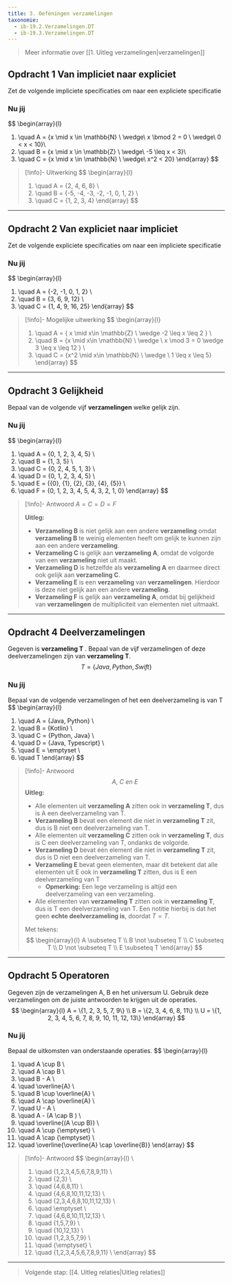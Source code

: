 ```yaml
---
title: 3. Oefeningen verzamelingen
taxonomie:
  - ib-19.2.Verzamelingen.DT
  - ib-19.3.Verzamelingen.DT
---
```


> Meer informatie over [[1. Uitleg verzamelingen|verzamelingen]]

## Opdracht 1 Van impliciet naar expliciet
Zet de volgende impliciete specificaties om naar een expliciete specificatie

### Nu jij
$$
\begin{array}{l}
1. \quad A = \{x \mid x \in \mathbb{N} \ \wedge\ x \bmod 2 = 0 \ \wedge\ 0 < x < 10\}\\
2. \quad B = \{x \mid x \in \mathbb{Z} \ \wedge\ -5 \leq x < 3\}\\
3. \quad C = \{x \mid x \in \mathbb{N} \ \wedge\ x^2 < 20\}
\end{array}
$$

> [!info]- Uitwerking
> $$
> \begin{array}{l}
> 1. \quad A = \{2, 4, 6, 8\} \\
> 2. \quad B = \{-5, -4, -3, -2, -1, 0, 1, 2\}  \\
> 3. \quad C = \{1, 2, 3, 4\}
> \end{array}
> $$

---

## Opdracht 2 Van expliciet naar impliciet
Zet de volgende expliciete specificaties om naar een impliciete specificatie

### Nu jij
$$
\begin{array}{l}
 1. \quad A = \{-2, -1, 0, 1, 2\} \\
 2. \quad B = \{3, 6, 9, 12\} \\
 3. \quad C = \{1, 4, 9, 16, 25\} 
\end{array}
$$

> [!info]- Mogelijke uitwerking
> $$
> \begin{array}{l}
> 1. \quad A = \{ x \mid x\in \mathbb{Z} \ \wedge -2 \leq x \leq 2 \} \\
> 2. \quad B = \{x \mid x\in \mathbb{N} \ \wedge \ x \mod 3 = 0 \wedge 3 \leq x \leq 12 \} \\
> 3. \quad C = \{x^2 \mid x\in \mathbb{N} \ \wedge \ 1 \leq x \leq 5\}
\end{array}
> $$

---

## Opdracht 3 Gelijkheid
Bepaal van de volgende vijf **verzamelingen** welke gelijk zijn.

### Nu jij
$$
\begin{array}{l}
 1. \quad A = \{0, 1, 2, 3, 4, 5\} \\
 2. \quad B = \{1, 3, 5\} \\
 3. \quad C = \{0, 2, 4, 5, 1, 3\}  \\
 4. \quad D = \{0, 1, 2, 3, 4, 5\} \\
 5. \quad E = \{\{0\}, \{1\}, \{2\}, \{3\}, \{4\}, \{5\}\} \\
 6. \quad F = \{0, 1, 2, 3, 4, 5, 4, 3, 2, 1, 0\} 
\end{array}
$$

> [!info]- Antwoord
> $A = C = D = F$
> 
> **Uitleg:** 
> - **Verzameling B** is niet gelijk aan een andere **verzameling** omdat **verzameling B** te weinig elementen heeft om gelijk te kunnen zijn aan een andere **verzameling**. 
> - **Verzameling C** is gelijk aan **verzameling A**, omdat de volgorde van een **verzameling** niet uit maakt.
> - **Verzameling D** is hetzelfde als **verzameling A** en daarmee direct ook gelijk aan **verzameling C**.
> - **Verzameling E** is een **verzameling** van **verzamelingen**. Hierdoor is deze niet gelijk aan een andere **verzameling**.
> - **Verzameling F** is gelijk aan **verzameling A**, omdat bij gelijkheid van **verzamelingen** de multipliciteit van elementen niet uitmaakt.

---

## Opdracht 4 Deelverzamelingen
Gegeven is **verzameling T** . Bepaal van de vijf verzamelingen of deze deelverzamelingen zijn van **verzameling T**. 
$$T = \{Java, Python, Swift\}$$
### Nu jij
Bepaal van de volgende verzamelingen of het een deelverzameling is van T
$$
\begin{array}{l}
1. \quad A = \{Java, Python\} \\
2. \quad B = \{Kotlin\} \\
3. \quad C = \{Python, Java\} \\ 
4. \quad D = \{Java, Typescript\} \\
5. \quad E = \emptyset \\
6. \quad T
\end{array}
$$

> [!info]- Antwoord
> $$ A, \ C \ en \ E $$
> **Uitleg:**
> - Alle elementen uit **verzameling A** zitten ook in **verzameling T**, dus is A een deelverzameling van T.
> - **Verzameling B** bevat een element die niet in **verzameling T** zit, dus is B niet een deelverzameling van T.
> - Alle elementen uit **verzameling C** zitten ook in **verzameling T**,  dus is C een deelverzameling van T, ondanks de volgorde.
> - **Verzameling D** bevat één element die niet in **verzameling T** zit, dus is D niet een deelverzameling van T.
> - **Verzameling E** bevat geen elementen, maar dit betekent dat alle elementen uit E ook in **verzameling T** zitten, dus is E een deelverzameling van T
> 	-  **Opmerking:** Een lege verzameling is altijd een deelverzameling van een verzameling.
> - Alle elementen van **verzameling T** zitten ook in **verzameling T**, dus is T een deelverzameling van T. Een notitie hierbij is dat het geen **echte deelverzameling is**, doordat $T = T$.
> 
> Met tekens: 
> $$
> \begin{array}{l}
> A \subseteq T \\
> B \not \subseteq T \\ 
> C \subseteq T \\ 
> D \not \subseteq T \\ 
> E \subseteq T
> \end{array}
> $$

---

## Opdracht 5 Operatoren
Gegeven zijn de verzamelingen A, B en het universum U. Gebruik deze verzamelingen om de juiste antwoorden te krijgen uit de operaties.
$$
\begin{array}{l}
A = \{1, 2, 3, 5, 7, 9\} \\
B = \{2, 3, 4, 6, 8, 11\} \\
U = \{1, 2, 3, 4, 5, 6, 7, 8, 9, 10, 11, 12, 13\}
\end{array}
$$

### Nu jij
Bepaal de uitkomsten van onderstaande operaties.
$$
\begin{array}{l}
1. \quad A \cup B \\
2. \quad A \cap B \\
3. \quad B - A \\
4. \quad \overline{A} \\
5. \quad B \cup \overline{A} \\
6. \quad A \cap \overline{A} \\
7. \quad U - A \\
8. \quad A - (A \cap B ) \\
9. \quad \overline{(A \cup B)} \\
10. \quad A \cup {\emptyset} \\
11. \quad A \cap {\emptyset} \\
12. \quad \overline{\overline{A} \cap \overline{B}}
\end{array}
$$

> [!info]- Antwoord
> $$
> \begin{array}{l} \\
> 1. \quad \{1,2,3,4,5,6,7,8,9,11\} \\
> 2. \quad \{2,3\} \\
> 3. \quad \{4,6,8,11\} \\
> 4. \quad \{4,6,8,10,11,12,13\} \\
> 5. \quad \{2,3,4,6,8,10,11,12,13\} \\
> 6. \quad \emptyset \\ 
> 7. \quad \{4,6,8,10,11,12,13\} \\
> 8. \quad \{1,5,7,9\} \\
> 9. \quad \{10,12,13\} \\
> 10. \quad \{1,2,3,5,7,9\} \\ 
> 11. \quad {\emptyset} \\
> 12. \quad \{1,2,3,4,5,6,7,8,9,11\} \\
> \end{array}
> $$

---

> Volgende stap: [[4. Uitleg relaties|Uitleg relaties]]
